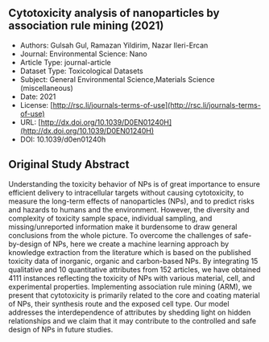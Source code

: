 <script type='text/javascript' src='https://d1bxh8uas1mnw7.cloudfront.net/assets/embed.js'></script>

<div style="float: right; width: 200px" class='altmetric-embed' data-badge-type='donut' data-condensed='true' data-badge-details='right' data-doi="10.1039/d0en01240h"></div>

## Cytotoxicity analysis of nanoparticles by association rule mining (2021)
<script type="application/ld+json">
	{	
		"@context": {
			"bs": "https://bioschemas.org/",
			"schema": "https://schema.org/",
			"citation": "schema:citation",
			"name": "schema:name",
			"url": "schema:url",
			"variableMeasured": "schema:variableMeasured"
		},
		"variableMeasured": [
			{
				"@type": "schema:PropertyValue",
				"name": "MI-R1.3-ABSTRACT-BASIC-CHEMICAL_COMPOSITION"
			},
			{
				"@type": "schema:PropertyValue",
				"name": "MI-R1.3-ABSTRACT-PHYSCHEM-SHAPE"
			},
			{
				"@type": "schema:PropertyValue",
				"name": "MI-R1.3-ABSTRACT-BASIC-SURFACE_CHEMISTRY"
			},
			{
				"@type": "schema:PropertyValue",
				"name": "MI-R1.3-ABSTRACT-PHYSCHEM-SURFACE_CHARGE"
			},
			{
				"@type": "schema:PropertyValue",
				"name": "MI-R1.3-ABSTRACT-PHYSCHEM-SIZE"
			},
			{
				"@type": "schema:PropertyValue",
				"name": "MI-R1.3-ABSTRACT-TOX-ORGANISM_OR_SPECIES"
			},
			{
				"@type": "schema:PropertyValue",
				"name": "MI-R1.3-ABSTRACT-TOX-CONCENTRATION"
			},
			{
				"@type": "schema:PropertyValue",
				"name": "MI-R1.3-ABSTRACT-TOX-EXPOSURE_TIME"
			}
		],
		"@type": "schema:Dataset",
		"name": "Cytotoxicity analysis of nanoparticles by association rule mining",
		"url": "http://dx.doi.org/10.1039/D0EN01240H",
		"citation": "https://doi.org/10.1039/d0en01240h",
		"@id": "10.1039/d0en01240h",
		"http://purl.org/dc/terms/conformsTo": { "@type": "schema:CreativeWork", "@id": "https://bioschemas.org/profiles/Dataset/0.4-DRAFT" },
		"schema:license": "http://rsc.li/journals-terms-of-use",
		"schema:creator": [
		  {
			"@type": "schema:Organization",
			"name": "RiskGONE"
		  }
		],
		"schema:datePublished": "2021"
	}
</script>

* Authors: Gulsah Gul, Ramazan Yildirim, Nazar Ileri-Ercan
* Journal: Environmental Science: Nano
* Article Type: journal-article
* Dataset Type: Toxicological Datasets
* Subject: General Environmental Science,Materials Science (miscellaneous)
* Date: 2021
* License: [http://rsc.li/journals-terms-of-use](http://rsc.li/journals-terms-of-use)
* URL: [http://dx.doi.org/10.1039/D0EN01240H](http://dx.doi.org/10.1039/D0EN01240H)
* DOI: 10.1039/d0en01240h



## Original Study Abstract

Understanding the toxicity behavior of NPs is of great importance to ensure efficient delivery to intracellular targets without causing cytotoxicity, to measure the long-term effects of nanoparticles (NPs), and to predict risks and hazards to humans and the environment. However, the diversity and complexity of toxicity sample space, individual sampling, and missing/unreported information make it burdensome to draw general conclusions from the whole picture. To overcome the challenges of safe-by-design of NPs, here we create a machine learning approach by knowledge extraction from the literature which is based on the published toxicity data of inorganic, organic and carbon-based NPs. By integrating 15 qualitative and 10 quantitative attributes from 152 articles, we have obtained 4111 instances reflecting the toxicity of NPs with various material, cell, and experimental properties. Implementing association rule mining (ARM), we present that cytotoxicity is primarily related to the core and coating material of NPs, their synthesis route and the exposed cell type. Our model addresses the interdependence of attributes by shedding light on hidden relationships and we claim that it may contribute to the controlled and safe design of NPs in future studies.
